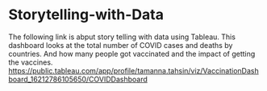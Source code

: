 # Storytelling-with-Data
The following link is abput story telling with data using Tableau. 
This dashboard looks at the total number of COVID cases and deaths by countries. And how many people got vaccinated and the impact of getting the vaccines.
https://public.tableau.com/app/profile/tamanna.tahsin/viz/VaccinationDashboard_16212786105650/COVIDDashboard
